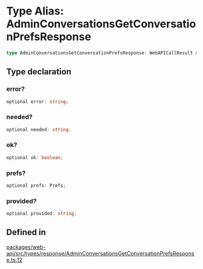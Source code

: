 # Type Alias: AdminConversationsGetConversationPrefsResponse

```ts
type AdminConversationsGetConversationPrefsResponse: WebAPICallResult & object;
```

## Type declaration

### error?

```ts
optional error: string;
```

### needed?

```ts
optional needed: string;
```

### ok?

```ts
optional ok: boolean;
```

### prefs?

```ts
optional prefs: Prefs;
```

### provided?

```ts
optional provided: string;
```

## Defined in

[packages/web-api/src/types/response/AdminConversationsGetConversationPrefsResponse.ts:12](https://github.com/slackapi/node-slack-sdk/blob/7b348598b763c2b7545d1042b5f0429775cfa62c/packages/web-api/src/types/response/AdminConversationsGetConversationPrefsResponse.ts#L12)
